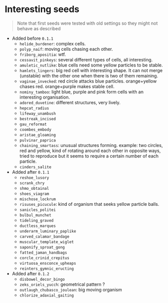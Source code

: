 # Interesting seeds

> Note that first seeds were tested with old settings so they might not behave as described

- Added before `0.1.1`
  - `helide_burdener`: complex cells.
  - `polyp_naif`: moving cells chasing each other.
  - `friborg_apositia`: wtf.
  - `cessavit_pinkeys`: several different types of cells, all interesting.
  - `amuletic_nutlike`: blue cells need some yellow particles to be stable.
  - `hamlets_lingers`: big red cell with interesting shape. It can not merge (unstable) with the other one when there is two of them remaining.
  - `vaginae_invecked`: red circle attacks blue particles. orange+yellow chases red. orange+purple makes stable cell.
  - `nominy_tamboo`: light blue, purple and pink form cells with an interesting organisation.
  - `adored_duvetine`: different structures, very lively.
  - `hepcat_radius`
  - `lifeway_unambush`
  - `bestreak_incised`
  - `gau_reformat`
  - `coombes_embody`
  - `aristae_gloaming`
  - `pulvinar_paprica`
  - `chaining_smartass`: unusual structures forming. example: two circles, red and yellow, kind of rotating around each other in opposite ways, tried to reproduce but it seems to require a certain number of each particle.
  - `cinders_salite`
- Added after `0.1.1`
  - `reshoe_lusory`
  - `scrank_chry`
  - `shmo_obtainal`
  - `shoes_viagram`
  - `mischose_lockrum`
  - `risuses_picucule`: kind of organism that seeks yellow particle balls.
  - `sanicles_politei`
  - `bulbul_munchet`
  - `tideling_graved`
  - `ductless_marques`
  - `underarm_luminary_paplike`
  - `carved_calamar_bandage`
  - `muscular_template_wiglet`
  - `saponify_sproat_gong`
  - `fatted_jaman_handbags`
  - `corcle_crinid_crepitus`
  - `virtuosa_ensconce_upheaps`
  - `reinters_gymnic_eructing`
- Added after `0.1.2`
  - `disbowel_decor_bingo`
  - `zeks_oriels_yucch`: geometrical pattern ?
  - `outlaugh_chubasco_joulean`: big moving organism
  - `chlorize_adaxial_gaiting`
